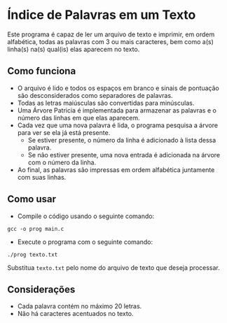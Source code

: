 # Índice de Palavras em um Texto
Este programa é capaz de ler um arquivo de texto e imprimir, em ordem alfabética, todas as palavras com 3 ou mais caracteres, bem como a(s) linha(s) na(s) qual(is) elas aparecem no texto.

## Como funciona
- O arquivo é lido e todos os espaços em branco e sinais de pontuação são desconsiderados como separadores de palavras.
- Todas as letras maiúsculas são convertidas para minúsculas.
- Uma Árvore Patricia é implementada para armazenar as palavras e o número das linhas em que elas aparecem.
- Cada vez que uma nova palavra é lida, o programa pesquisa a árvore para ver se ela já está presente.
  - Se estiver presente, o número da linha é adicionado à lista dessa palavra.
  - Se não estiver presente, uma nova entrada é adicionada na árvore com o número da linha.
- Ao final, as palavras são impressas em ordem alfabética juntamente com suas linhas.

## Como usar
- Compile o código usando o seguinte comando:
```
gcc -o prog main.c
```

- Execute o programa com o seguinte comando:

```
./prog texto.txt
```
Substitua `texto.txt` pelo nome do arquivo de texto que deseja processar.

## Considerações
- Cada palavra contém no máximo 20 letras.
- Não há caracteres acentuados no texto.
